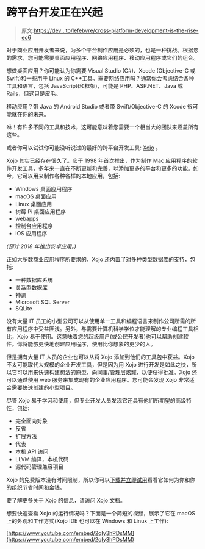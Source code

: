 # 跨平台开发正在兴起

> 原文:[https://dev . to/lefebvre/cross-platform-development-is-the-rise-ec6](https://dev.to/lefebvre/cross-platform-development-is-on-the-rise-ec6)

对于商业应用开发者来说，为多个平台制作应用是必须的，也是一种挑战。根据您的需求，您可能需要桌面应用程序、网络应用程序、移动应用程序或它们的组合。

想做桌面应用？你可能认为你需要 Visual Studio (C#)、Xcode (Objective-C 或 Swift)和一些用于 Linux 的 C++工具。需要网络应用吗？通常你会考虑结合各种工具和语言，包括 JavaScript(和框架)，可能是 PHP、ASP.NET、Java 或 Rails，但这只是皮毛。

移动应用？带 Java 的 Android Studio 或者带 Swift/Objective-C 的 Xcode 很可能就在你的未来。

咻！有许多不同的工具和技术，这可能意味着您需要一个相当大的团队来涵盖所有这些。

或者你可以试试你可能没听说过的最好的跨平台开发工具: [Xojo](http://www.xojo.com) 。

Xojo 其实已经存在很久了。它于 1998 年首次推出，作为制作 Mac 应用程序的软件开发工具，多年来一直在不断更新和完善，以添加更多的平台和更多的功能。如今，它可以用来制作各种各样的本地应用，包括:

*   Windows 桌面应用程序
*   macOS 桌面应用
*   Linux 桌面应用
*   树莓 Pi 桌面应用程序
*   webapps
*   控制台应用程序
*   iOS 应用程序

*(预计 2018 年推出安卓应用。)*

正如大多数商业应用程序所要求的，Xojo 还内置了对多种类型数据库的支持，包括:

*   一种数据库系统
*   关系型数据库
*   神谕
*   Microsoft SQL Server
*   SQLite

没有大量 IT 员工的小型公司可以从使用单一工具和编程语言来制作公司所需的所有应用程序中受益匪浅。另外，与需要计算机科学学位才能理解的专业编程工具相比，Xojo 易于使用。这意味着您的超级用户(或公民开发者)也可以帮助创建软件。你将能够更快地创建应用程序，使用比你想象的更少的人。

但是拥有大量 IT 人员的企业也可以从将 Xojo 添加到他们的工具包中获益。Xojo 不太可能取代大规模的企业开发工具，但是因为用 Xojo 进行开发是如此之快，所以它可以用来快速构建想法的原型，向同事/管理层炫耀，以便获得批准。Xojo 还可以通过使用 web 服务来集成现有的企业应用程序。您可能会发现 Xojo 非常适合需要快速创建的小型项目。

尽管 Xojo 易于学习和使用，但专业开发人员发现它还具有他们所期望的高级特性，包括:

*   完全面向对象
*   反省
*   扩展方法
*   代表
*   本机 API 访问
*   LLVM 编译，本机代码
*   源代码管理兼容项目

Xojo 的免费版本没有时间限制，所以你可以[下载并立即试用](http://www.xojo.com/download)看看它如何为你和你的组织节省时间和金钱。

要了解更多关于 Xojo 的信息，请访问 [Xojo 文档](http://docs.xojo.com)。

想要快速查看 Xojo 的运行情况吗？下面是一个简短的视频，展示了它在 macOS 上的外观和工作方式(Xojo IDE 也可以在 Windows 和 Linux 上工作):

[https://www.youtube.com/embed/2qIy3hPDsMM](https://www.youtube.com/embed/2qIy3hPDsMM)